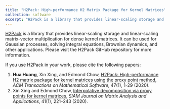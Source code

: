 ```yaml
---
title: "H2Pack: High-performance H2 Matrix Package for Kernel Matrices"
collection: software
excerpt: "H2Pack is a library that provides linear-scaling storage and linear-scaling matrix-vector multiplication for dense kernel matrices."
---
```


[H2Pack](https://github.com/scalable-matrix/H2Pack) is a library that provides linear-scaling storage and linear-scaling matrix-vector multiplication for dense kernel matrices. It can be used for Gaussian processes, solving integral equations, Brownian dynamics, and other applications. Please visit the H2Pack GitHub repository for more information.

<!---more--->

If you use H2Pack in your work, please cite the following papers:

1. **Hua Huang**, Xin Xing, and Edmond Chow, [H2Pack: High-performance H2 matrix package for kernel matrices using the proxy point method](https://huanghua1994.github.io/files/ACMTOMS-H2Pack-Huang-Xing-Chow.pdf), _ACM Transactions on Mathematical Software_, 47(1), 1-29 (2020).
2. Xin Xing and Edmond Chow, [Interpolative decomposition via proxy points for kernel matrices](https://www.cc.gatech.edu/~echow/pubs/xing-chow-simax-2019.pdf), _SIAM Journal on Matrix Analysis and Applications_, 41(1), 221–243 (2020).
